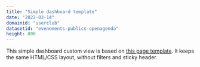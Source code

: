 ```yaml
---
title: "Simple dashboard template"
date: "2022-03-14"
domainid: "userclub"
datasetid: "evenements-publics-openagenda"
height: 800
---
```


This simple dashboard custom view is based on [this page template](/page-templates/dashboard/). It keeps the same HTML/CSS layout, without filters and sticky header.
